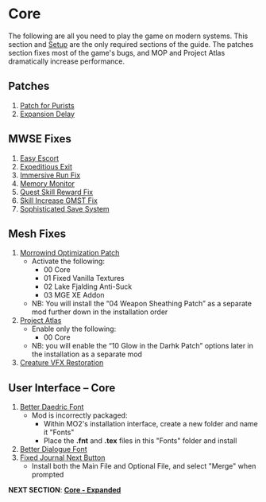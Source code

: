 # Core
The following are all you need to play the game on modern systems. This section and [Setup](https://github.com/doublemoulinet/Morrowind-Modular-Mod-Guide/blob/master/SETUP.md) are the only required sections of the guide. The patches section fixes most of the game's bugs, and MOP and Project Atlas dramatically increase performance.

## Patches
1. [Patch for Purists](https://www.nexusmods.com/morrowind/mods/45096?)
1. [Expansion Delay](https://www.nexusmods.com/morrowind/mods/47588?)

## MWSE Fixes
1. [Easy Escort](https://github.com/NullCascade/morrowind-mods)
1. [Expeditious Exit](https://github.com/NullCascade/morrowind-mods)
1. [Immersive Run Fix](https://www.nexusmods.com/morrowind/mods/45947?)
1. [Memory Monitor](https://github.com/NullCascade/morrowind-mods)
1. [Quest Skill Reward Fix](https://www.nexusmods.com/morrowind/mods/48269?)
1. [Skill Increase GMST Fix](https://www.nexusmods.com/morrowind/mods/48029?)
1. [Sophisticated Save System](https://github.com/NullCascade/morrowind-mods)

## Mesh Fixes
1. [Morrowind Optimization Patch](https://www.nexusmods.com/morrowind/mods/45384?)
	- Activate the following:
		- 00 Core
		- 01 Fixed Vanilla Textures
		- 02 Lake Fjalding Anti-Suck
		- 03 MGE XE Addon
	- NB: You will install the “04 Weapon Sheathing Patch” as a separate mod further down in the installation order
1. [Project Atlas](https://www.nexusmods.com/morrowind/mods/45399?)
	- Enable only the following:
		- 00 Core
	- NB: you will enable the “10 Glow in the Darhk Patch” options later in the installation as a separate mod
1. [Creature VFX Restoration](https://www.nexusmods.com/morrowind/mods/46194?)	

## User Interface – Core
1. [Better Daedric Font](https://www.nexusmods.com/morrowind/mods/44540?)
	- Mod is incorrectly packaged: 
		- Within MO2's installation interface, create a new folder and name it "Fonts"
		- Place the **.fnt** and **.tex** files in this "Fonts" folder and install
1. [Better Dialogue Font](https://www.nexusmods.com/morrowind/mods/36873?)
1. [Fixed Journal Next Button](https://www.nexusmods.com/morrowind/mods/48097?)
	- Install both the Main File and Optional File, and select "Merge" when prompted


**NEXT SECTION**:
[**Core - Expanded**](https://github.com/doublemoulinet/Morrowind-Modular-Mod-Guide/blob/master/EXPANDEDCORE.md)